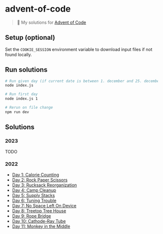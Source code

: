 # advent-of-code

> 🎄 My solutions for [Advent of Code](https://adventofcode.com)

## Setup (optional)

Set the `COOKIE_SESSION` environment variable to download input files if not found locally.

## Run solutions

```sh
# Run given day (if current date is between 1. december and 25. december)
node index.js

# Run first day
node index.js 1

# Rerun on file change
npm run dev
```

## Solutions

### 2023

TODO

### 2022

- [Day 1: Calorie Counting](days/01)
- [Day 2: Rock Paper Scissors](days/02)
- [Day 3: Rucksack Reorganization](days/03)
- [Day 4: Camp Cleanup](days/04)
- [Day 5: Supply Stacks](days/05)
- [Day 6: Tuning Trouble](days/06)
- [Day 7: No Space Left On Device](days/07)
- [Day 8: Treetop Tree House](days/08)
- [Day 9: Rope Bridge](days/09)
- [Day 10: Cathode-Ray Tube](days/10)
- [Day 11: Monkey in the Middle](days/11)
